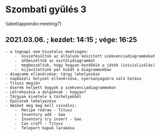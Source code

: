 # Szombati gyűlés 3
\label{appendix:meeting7}

## 2021.03.06. ; kezdet: 14:15 ; vége: 16:25

	- a tegnapi nem hivatalos meetingen:
		-  összefésültük az általunk készített szekvenciadiagrammokat
		-  átbeszéltük az osztálydiagrammot
		-  megbeszéltük, hogy hogyan kezdődik a játék (inicializálás)
		-  kijavítottunk pár hibát a diagrammokban
	- diagramm ellenőrzése: tárgy lehelyezése
	- napközeli helyzet ellenőrzése, nyersanyagokra való hatása
	- Titusz megjön
	- Userek helyett bogyók a szekvenciadiagrammokon
	- Létrehozása a dolgoknak - hogyan?
	- Tárgyak kivétele a tárhelyekből
	- Épületek lehelyezése
	- Amiket még meg kell csinálni:
		-  Recipe redraw - Titusz
		-  Inventory add - Gao
		-  Inventory try insert - Gao
		-  Can craft - Titusz
		-  Teleport kapuk larakása